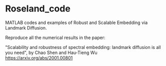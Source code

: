 # Roseland_code

MATLAB codes and examples of Robust and Scalable Embedding via Landmark Diffusion.

Reproduce all the numerical results in the paper:

"Scalability and robustness of spectral embedding: landmark diffusion is all you need", by Chao Shen and Hau-Tieng Wu
https://arxiv.org/abs/2001.00801

